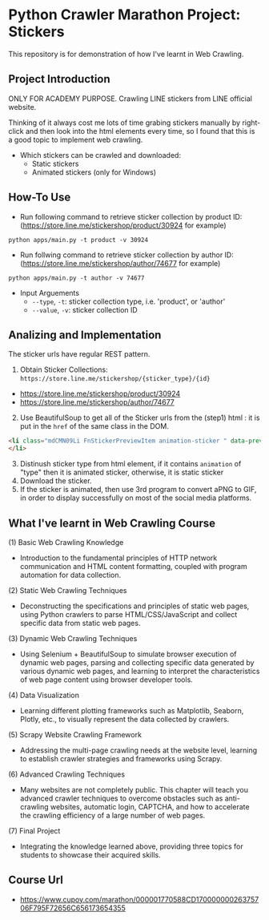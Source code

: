 # Python Crawler Marathon Project: Stickers

This repository is for demonstration of how I've learnt in Web Crawling.


## Project Introduction

ONLY FOR ACADEMY PURPOSE. Crawling LINE stickers from LINE official website.

Thinking of it always cost me lots of time grabing stickers manually by right-click and then look into the html elements every time, so I found that this is a good topic to implement web crawling.

- Which stickers can be crawled and downloaded:
  - Static stickers
  - Animated stickers (only for Windows)


## How-To Use

- Run following command to retrieve sticker collection by product ID: (https://store.line.me/stickershop/product/30924 for example)
```
python apps/main.py -t product -v 30924
```

- Run follwing command to retrieve sticker collection by author ID: (https://store.line.me/stickershop/author/74677 for example)
```
python apps/main.py -t author -v 74677
```

- Input Arguements
  - `--type`, `-t`: sticker collection type, i.e. 'product', or 'author'
  - `--value`, `-v`: sticker collection ID


## Analizing and Implementation

The sticker urls have regular REST pattern.

1. Obtain Sticker Collections: `https://store.line.me/stickershop/{sticker_type}/{id}`

  - https://store.line.me/stickershop/product/30924
  - https://store.line.me/stickershop/author/74677

2. Use BeautifulSoup to get all of the Sticker urls from the (step1) html : it is put in the `href` of the same class in the DOM.

```html
<li class="mdCMN09Li FnStickerPreviewItem animation-sticker " data-preview="{ "type" : "animation", "id" : "218677006", "staticUrl" : "https://stickershop.line-scdn.net/stickershop/v1/sticker/218677006/iPhone/sticker@2x.png?v=6", "fallbackStaticUrl" : "https://stickershop.line-scdn.net/stickershop/v1/sticker/218677006/iPhone/sticker@2x.png?v=6", "animationUrl" : "https://stickershop.line-scdn.net/stickershop/v1/sticker/218677006/iPhone/sticker_animation@2x.png?v=6", "popupUrl" : "", "soundUrl" : "" }" data-test="sticker-item">
</li>
```

3. Distinush sticker type from html element, if it contains `animation` of "type" then it is animated sticker, otherwise, it is static sticker
4. Download the sticker.
5. If the sticker is animated, then use 3rd program to convert aPNG to GIF, in order to display successfully on most of the social media platforms.


## What I've learnt in Web Crawling Course

(1) Basic Web Crawling Knowledge
  - Introduction to the fundamental principles of HTTP network communication and HTML content formatting, coupled with program automation for data collection.

(2) Static Web Crawling Techniques
  - Deconstructing the specifications and principles of static web pages, using Python crawlers to parse HTML/CSS/JavaScript and collect specific data from static web pages.

(3) Dynamic Web Crawling Techniques
  - Using Selenium + BeautifulSoup to simulate browser execution of dynamic web pages, parsing and collecting specific data generated by various dynamic web pages, and learning to interpret the characteristics of web page content using browser developer tools.

(4) Data Visualization
  - Learning different plotting frameworks such as Matplotlib, Seaborn, Plotly, etc., to visually represent the data collected by crawlers.

(5) Scrapy Website Crawling Framework
  - Addressing the multi-page crawling needs at the website level, learning to establish crawler strategies and frameworks using Scrapy.

(6) Advanced Crawling Techniques
  - Many websites are not completely public. This chapter will teach you advanced crawler techniques to overcome obstacles such as anti-crawling websites, automatic login, CAPTCHA, and how to accelerate the crawling efficiency of a large number of web pages.

(7) Final Project
  - Integrating the knowledge learned above, providing three topics for students to showcase their acquired skills.

## Course Url
- https://www.cupoy.com/marathon/000001770588CD17000000026375706F795F72656C656173654355
